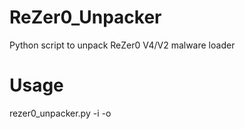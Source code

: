 # ReZer0_Unpacker
Python script to unpack ReZer0 V4/V2 malware loader
# Usage
rezer0_unpacker.py -i <inputfile Ex: Example.png> -o <outputfile Ex: out.exe>
